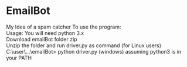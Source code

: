 # EmailBot
My Idea of a spam catcher
To use the program:
<br>
Usage:
  You will need python 3.x
  <br>
  Download emailBot folder zip
  <br>
  Unzip  the folder and run driver.py as command (for Linux users)
  <br>
  C:\user\\...\emailBot> python driver.py (windows) assuming python3 is in your PATH
